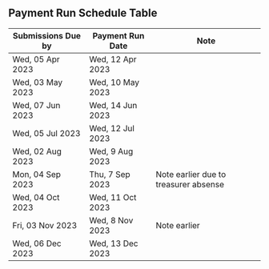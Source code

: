 ##   Payment Run Schedule Table


| Submissions Due by	| Payment Run Date	| Note |
| ------------------	| ----------------	| ---------------------- |
| Wed, 05 Apr 2023	| Wed, 12 Apr 2023	| |
| Wed, 03 May 2023	| Wed, 10 May 2023	| |
| Wed, 07 Jun 2023	| Wed, 14 Jun 2023	| |
| Wed, 05 Jul 2023  | Wed, 12 Jul 2023  | |
| Wed, 02 Aug 2023  | Wed, 9 Aug 2023   | |
| Mon, 04 Sep 2023  | Thu, 7 Sep 2023   | Note earlier due to treasurer absense | 
| Wed, 04 Oct 2023  | Wed, 11 Oct 2023  | |
| Fri, 03 Nov 2023  | Wed, 8 Nov 2023   | Note earlier |
| Wed, 06 Dec 2023  | Wed, 13 Dec 2023  | |
